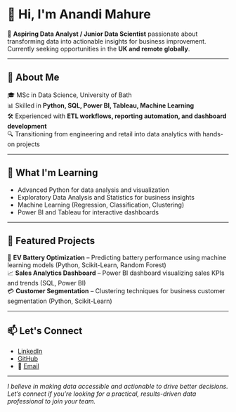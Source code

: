 # 👋 Hi, I'm Anandi Mahure

🎯 **Aspiring Data Analyst / Junior Data Scientist** passionate about transforming data into actionable insights for business improvement. Currently seeking opportunities in the **UK and remote globally**.

---

## 🚀 About Me

🎓 MSc in Data Science, University of Bath  
📊 Skilled in **Python, SQL, Power BI, Tableau, Machine Learning**  
🛠️ Experienced with **ETL workflows, reporting automation, and dashboard development**  
🔍 Transitioning from engineering and retail into data analytics with hands-on projects

---

## 🌱 What I'm Learning

- Advanced Python for data analysis and visualization
- Exploratory Data Analysis and Statistics for business insights
- Machine Learning (Regression, Classification, Clustering)
- Power BI and Tableau for interactive dashboards

---

## 📂 Featured Projects

🔋 **EV Battery Optimization** – Predicting battery performance using machine learning models (Python, Scikit-Learn, Random Forest)  
📈 **Sales Analytics Dashboard** – Power BI dashboard visualizing sales KPIs and trends (SQL, Power BI)  
💳 **Customer Segmentation** – Clustering techniques for business customer segmentation (Python, Scikit-Learn)

---

## 📫 Let's Connect

- [LinkedIn](https://www.linkedin.com/in/anandirm/)
- [GitHub](https://github.com/anandi-mahure)
- 📧 [Email](mailto:anandi09022000@gmail.com)

---

*I believe in making data accessible and actionable to drive better decisions. Let’s connect if you’re looking for a practical, results-driven data professional to join your team.*
